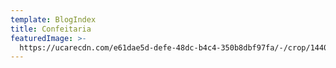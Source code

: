 ```yaml
---
template: BlogIndex
title: Confeitaria
featuredImage: >-
  https://ucarecdn.com/e61dae5d-defe-48dc-b4c4-350b8dbf97fa/-/crop/1440x882/0,186/-/preview/
---
```


